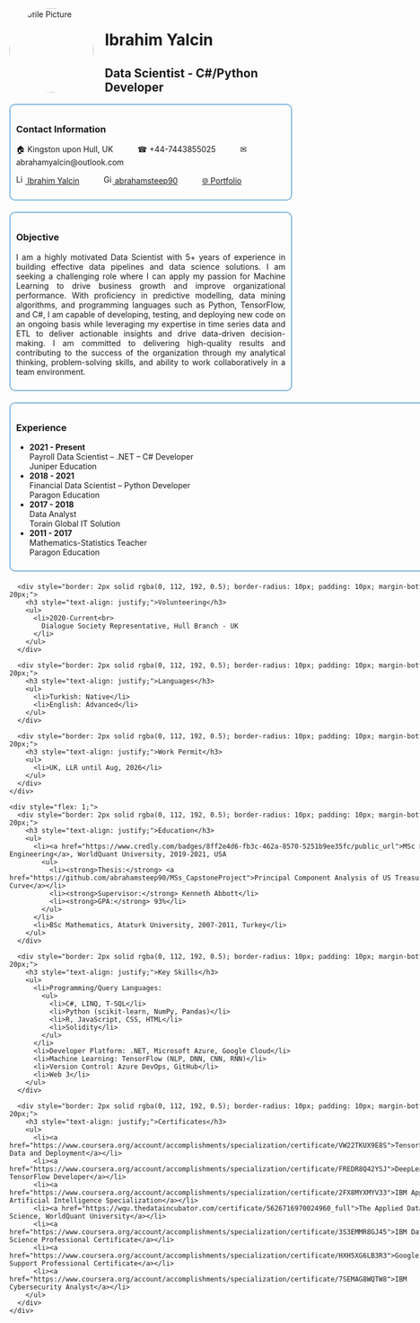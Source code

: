 <div>
  <div style="display: flex;">
    <div style="flex: 1;">
      <img src="https://drive.google.com/uc?export=view&id=1Fh2fF6RC0UD4CTyx18nMnBOolL1Q3EOe" alt="Profile Picture" style="width: 150px; height: 150px; border-radius: 50%; margin-right: 20px;">
    </div>
    <div style="flex: 2;">
      <h1 style="text-align: left;">Ibrahim Yalcin</h1>
      <h2 style="text-align: left;">Data Scientist - C#/Python Developer</h2>
    </div>
  </div>
  
  <div style="border: 2px solid rgba(0, 112, 192, 0.5); border-radius: 10px; padding: 10px; margin-bottom: 20px;">
    <h3 style="text-align: justify;">Contact Information</h3>
    <p>&#127968; Kingston upon Hull, UK &nbsp;&nbsp;&nbsp;&nbsp;&nbsp;&nbsp;&nbsp;&nbsp;&nbsp; &#9742; +44-7443855025 &nbsp;&nbsp;&nbsp;&nbsp;&nbsp;&nbsp;&nbsp;&nbsp;&nbsp; &#9993; abrahamyalcin@outlook.com</p>
    <p style="text-align: justify;"><a href="https://www.linkedin.com/in/abraham-yalcin/"><img src="https://cdn-icons-png.flaticon.com/512/174/174857.png" alt="LinkedIn" style="width: 16px; height: 16px;"> Ibrahim Yalcin</a> &nbsp;&nbsp;&nbsp;&nbsp;&nbsp;&nbsp;&nbsp;&nbsp;&nbsp; <a href="https://github.com/abrahamsteep90"><img src="https://cdn-icons-png.flaticon.com/512/25/25231.png" alt="GitHub" style="width: 16px; height: 16px;"> abrahamsteep90</a>  &nbsp;&nbsp;&nbsp;&nbsp;&nbsp;&nbsp;&nbsp;&nbsp;&nbsp; <a href="https://abrahamsteep90.github.io/My-Portfolio/">&#127760; Portfolio</a></p>
  </div>
  
  <div style="border: 2px solid rgba(0, 112, 192, 0.5); border-radius: 10px; padding: 10px; margin-bottom: 20px;">
    <h3 style="text-align: justify;">Objective</h3>
    <p style="text-align: justify;">I am a highly motivated Data Scientist with 5+ years of experience in building effective data pipelines and data science solutions. I am seeking a challenging role where I can apply my passion for Machine Learning to drive business growth and improve organizational performance. With proficiency in predictive modelling, data mining algorithms, and programming languages such as Python, TensorFlow, and C#, I am capable of developing, testing, and deploying new code on an ongoing basis while leveraging my expertise in time series data and ETL to deliver actionable insights and drive data-driven decision-making. I am committed to delivering high-quality results and contributing to the success of the organization through my analytical thinking, problem-solving skills, and ability to work collaboratively in a team environment.</p>
  </div>

  <div style="display: flex; flex-wrap: wrap;">
    <div style="flex: 1; margin-right: 20px;">
      <div style="border: 2px solid rgba(0, 112, 192, 0.5); border-radius: 10px; padding: 10px; margin-bottom: 20px;">
        <h3 style="text-align: justify;">Experience</h3>
        <ul>
          <li>
            <strong>2021 - Present</strong><br>
            Payroll Data Scientist – .NET – C# Developer<br>
            Juniper Education
          </li>
          <li>
            <strong>2018 - 2021</strong><br>
            Financial Data Scientist – Python Developer<br>
            Paragon Education
          </li>
          <li>
            <strong>2017 - 2018</strong><br>
            Data Analyst<br>
            Torain Global IT Solution
          </li>
          <li>
            <strong>2011 - 2017</strong><br>
            Mathematics-Statistics Teacher<br>
            Paragon Education
          </li>
        </ul>
      </div>

      <div style="border: 2px solid rgba(0, 112, 192, 0.5); border-radius: 10px; padding: 10px; margin-bottom: 20px;">
        <h3 style="text-align: justify;">Volunteering</h3>
        <ul>
          <li>2020-Current<br>
            Dialogue Society Representative, Hull Branch - UK
          </li>
        </ul>
      </div>

      <div style="border: 2px solid rgba(0, 112, 192, 0.5); border-radius: 10px; padding: 10px; margin-bottom: 20px;">
        <h3 style="text-align: justify;">Languages</h3>
        <ul>
          <li>Turkish: Native</li>
          <li>English: Advanced</li>
        </ul>
      </div>

      <div style="border: 2px solid rgba(0, 112, 192, 0.5); border-radius: 10px; padding: 10px; margin-bottom: 20px;">
        <h3 style="text-align: justify;">Work Permit</h3>
        <ul>
          <li>UK, LLR until Aug, 2026</li>
        </ul>
      </div>
    </div>
    
    <div style="flex: 1;">
      <div style="border: 2px solid rgba(0, 112, 192, 0.5); border-radius: 10px; padding: 10px; margin-bottom: 20px;">
        <h3 style="text-align: justify;">Education</h3>
        <ul>
          <li><a href="https://www.credly.com/badges/8ff2e4d6-fb3c-462a-8570-5251b9ee35fc/public_url">MSc Financial Engineering</a>, WorldQuant University, 2019-2021, USA
            <ul>
              <li><strong>Thesis:</strong> <a href="https://github.com/abrahamsteep90/MSs_CapstoneProject">Principal Component Analysis of US Treasury Yield Curve</a></li>
              <li><strong>Supervisor:</strong> Kenneth Abbott</li>
              <li><strong>GPA:</strong> 93%</li>
            </ul>
          </li>
          <li>BSc Mathematics, Ataturk University, 2007-2011, Turkey</li>
        </ul>
      </div>

      <div style="border: 2px solid rgba(0, 112, 192, 0.5); border-radius: 10px; padding: 10px; margin-bottom: 20px;">
        <h3 style="text-align: justify;">Key Skills</h3>
        <ul>
          <li>Programming/Query Languages:
            <ul>
              <li>C#, LINQ, T-SQL</li>
              <li>Python (scikit-learn, NumPy, Pandas)</li>
              <li>R, JavaScript, CSS, HTML</li>
              <li>Solidity</li>
            </ul>
          </li>
          <li>Developer Platform: .NET, Microsoft Azure, Google Cloud</li>
          <li>Machine Learning: TensorFlow (NLP, DNN, CNN, RNN)</li>
          <li>Version Control: Azure DevOps, GitHub</li>
          <li>Web 3</li>
        </ul>
      </div>

      <div style="border: 2px solid rgba(0, 112, 192, 0.5); border-radius: 10px; padding: 10px; margin-bottom: 20px;">
        <h3 style="text-align: justify;">Certificates</h3>
        <ul>
          <li><a href="https://www.coursera.org/account/accomplishments/specialization/certificate/VW22TKUX9E8S">TensorFlow: Data and Deployment</a></li>
          <li><a href="https://www.coursera.org/account/accomplishments/specialization/certificate/FREDR8Q42YSJ">DeepLearning.AI TensorFlow Developer</a></li>
          <li><a href="https://www.coursera.org/account/accomplishments/specialization/certificate/2FX8MYXMYV33">IBM Applied Artificial Intelligence Specialization</a></li>
          <li><a href="https://wqu.thedataincubator.com/certificate/5626716970024960_full">The Applied Data Science, WorldQuant University</a></li>
          <li><a href="https://www.coursera.org/account/accomplishments/specialization/certificate/3S3EMMR8GJ45">IBM Data Science Professional Certificate</a></li>
          <li><a href="https://www.coursera.org/account/accomplishments/specialization/certificate/HXH5XG6LB3R3">Google IT Support Professional Certificate</a></li>
          <li><a href="https://www.coursera.org/account/accomplishments/specialization/certificate/7SEMAG8WQTW8">IBM Cybersecurity Analyst</a></li>
        </ul>
      </div>
    </div>
  </div>
</div>
